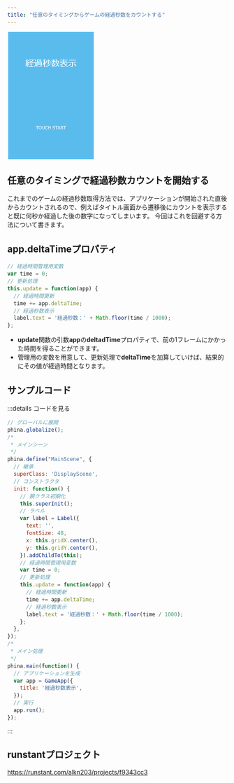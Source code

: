 ```yaml
---
title: "任意のタイミングからゲームの経過秒数をカウントする"
---
```


![deltatime](/images/deltatime.gif)

## 任意のタイミングで経過秒数カウントを開始する
これまでのゲームの経過秒数取得方法では、アプリケーションが開始された直後からカウントされるので、例えばタイトル画面から遷移後にカウントを表示すると既に何秒か経過した後の数字になってしまいます。
今回はこれを回避する方法について書きます。

## app.deltaTimeプロパティ

```js
// 経過時間管理用変数
var time = 0;
// 更新処理
this.update = function(app) {
  // 経過時間更新
  time += app.deltaTime;
  // 経過秒数表示
  label.text = '経過秒数：' + Math.floor(time / 1000);
};
```

* **update**関数の引数**app**の**deltadTime**プロパティで、前の1フレームにかかった時間を得ることができます。
* 管理用の変数を用意して、更新処理で**deltaTime**を加算していけば、結果的にその値が経過時間となります。

## サンプルコード
:::details コードを見る
```js
// グローバルに展開
phina.globalize();
/*
 * メインシーン
 */
phina.define("MainScene", {
  // 継承
  superClass: 'DisplayScene',
  // コンストラクタ
  init: function() {
    // 親クラス初期化
    this.superInit();
    // ラベル
    var label = Label({
      text: '',
      fontSize: 48,
      x: this.gridX.center(),
      y: this.gridY.center(),
    }).addChildTo(this);
    // 経過時間管理用変数
    var time = 0;
    // 更新処理
    this.update = function(app) {
      // 経過時間更新
      time += app.deltaTime;
      // 経過秒数表示
      label.text = '経過秒数：' + Math.floor(time / 1000);
    };
  },
});
/*
 * メイン処理
 */
phina.main(function() {
  // アプリケーションを生成
  var app = GameApp({
    title: '経過秒数表示',
  });
  // 実行
  app.run();
});
```
:::

## runstantプロジェクト
https://runstant.com/alkn203/projects/f9343cc3